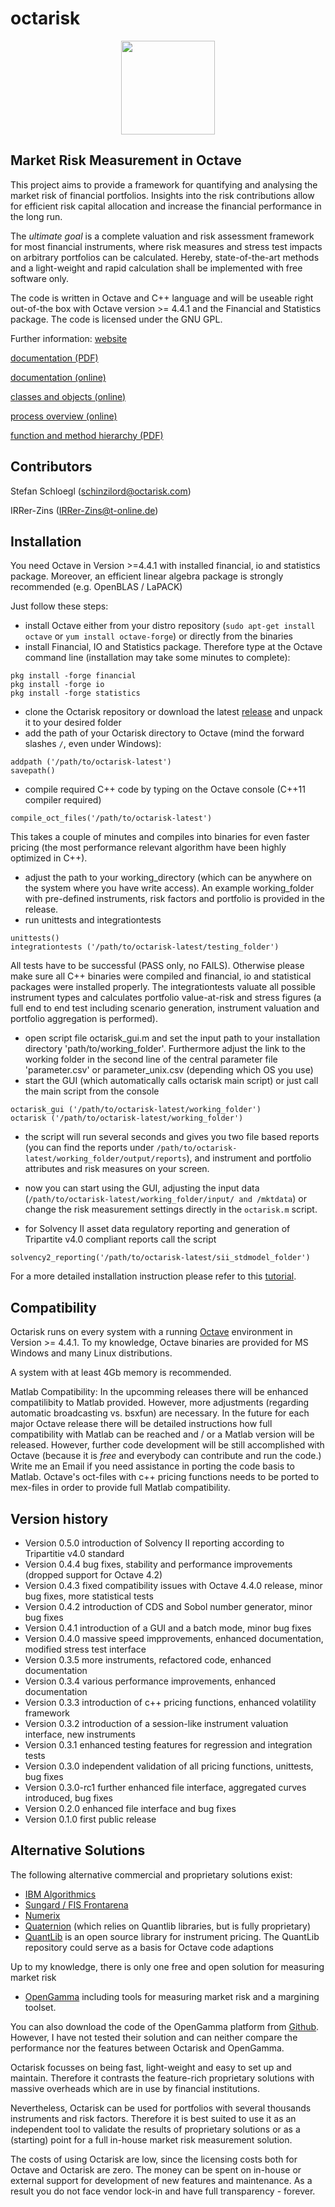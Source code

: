# octarisk
<p align="center">
  <img src="http://www.octarisk.com/images/OCTARISK_logo_standard.svg" width="150" >
</p>

## Market Risk Measurement in Octave

This project aims to provide a framework for quantifying and analysing
the market risk of financial portfolios.
Insights into the risk contributions allow for efficient risk capital
allocation and increase the financial performance in the long run.

The *ultimate goal* is a complete valuation and risk assessment framework for 
most financial instruments, where risk measures
and stress test impacts on arbitrary portfolios can be calculated. Hereby, 
state-of-the-art methods and a light-weight and rapid 
calculation shall be implemented with free software only.

The code is written in Octave and C++ language and will be useable right out-of-the box 
with Octave version >= 4.4.1 and the Financial and Statistics package. The code 
is licensed under the GNU GPL.

Further information:
[website](http://www.octarisk.com)

[documentation (PDF)](http://www.octarisk.com/documentation/doc_octarisk.pdf)

[documentation (online)](http://www.octarisk.com/documentation/index.html)

[classes and objects (online)](http://www.octarisk.com/documentation/Octave-octarisk-Classes.html#Octave-octarisk-Classes)

[process overview (online)](https://www.octarisk.com/documentation/Implementation-concept.html#Process-overview)

[function and method hierarchy (PDF)](https://www.octarisk.com/download/octarisk_dependencies.pdf)

## Contributors
Stefan Schloegl (schinzilord@octarisk.com)

IRRer-Zins (IRRer-Zins@t-online.de)
## Installation

You need Octave in Version >=4.4.1 with installed financial, io and statistics package.
Moreover, an efficient linear algebra package is strongly recommended (e.g. OpenBLAS / LaPACK)

Just follow these steps:
- install Octave either from your distro repository (`sudo apt-get install octave` 
or `yum install octave-forge`) or directly from the binaries
- install Financial, IO and Statistics package. Therefore type at the Octave command line
(installation may take some minutes to complete):

```
pkg install -forge financial
pkg install -forge io
pkg install -forge statistics
```

- clone the Octarisk repository or download the latest 
[release](https://github.com/octarisk/octarisk/releases) and unpack it 
to your desired folder
- add the path of your Octarisk directory to Octave (mind the forward 
slashes `/`, even under Windows):

```
addpath ('/path/to/octarisk-latest')
savepath()
```
- compile required C++ code by typing on the Octave console (C++11 compiler required)
```
compile_oct_files('/path/to/octarisk-latest')
```
This takes a couple of minutes and compiles into binaries for even faster pricing (the most performance relevant algorithm have been highly optimized in C++).
- adjust the path to your working_directory (which can be 
anywhere on the system where you have write access). 
An example working_folder with pre-defined instruments, risk factors and 
portfolio is provided in the release.
- run unittests and integrationtests
```
unittests()
integrationtests ('/path/to/octarisk-latest/testing_folder')
```
All tests have to be successful (PASS only, no FAILS). Otherwise please make sure all C++ binaries were compiled and financial, io and statistical packages were installed properly. The integrationtests valuate all possible instrument types and calculates portfolio value-at-risk and stress figures (a full end to end test including scenario generation, instrument valuation and portfolio aggregation is performed).

- open script file octarisk_gui.m and set the input path to your installation directory 'path/to/working_folder'. Furthermore adjust the link to the working folder in the second line of the central parameter file 'parameter.csv' or parameter_unix.csv (depending which OS you use)
- start the GUI (which automatically calls octarisk main script) or just call the main script from the console


```
octarisk_gui ('/path/to/octarisk-latest/working_folder')
octarisk ('/path/to/octarisk-latest/working_folder')
```

- the script will run several seconds and gives you two file based reports 
(you can find the reports under `/path/to/octarisk-latest/working_folder/output/reports`),
and instrument and portfolio attributes and risk measures on your screen.

- now you can start using the GUI, adjusting the input data (`/path/to/octarisk-latest/working_folder/input/ and /mktdata`) 
or change the risk measurement settings directly in the `octarisk.m` script.

- for Solvency II asset data regulatory reporting and generation of Tripartite v4.0 compliant reports call the script
```
solvency2_reporting('/path/to/octarisk-latest/sii_stdmodel_folder')
```

For a more detailed installation instruction please refer to this 
[tutorial](http://www.octarisk.com/tutorial.html).

## Compatibility

Octarisk runs on every system with a running [Octave](https://www.gnu.org/software/octave/) 
environment in Version >= 4.4.1.
To my knowledge, Octave binaries are provided for MS Windows and many Linux distributions.

A system with at least 4Gb memory is recommended.

Matlab Compatibility:
In the upcomming releases there will be enhanced compatilibity to Matlab provided.
However, more adjustments (regarding automatic broadcasting vs. bsxfun) are necessary. 
In the future for each major Octave release there will be
detailed instructions how full compatibility with Matlab can be reached and / or 
a Matlab version will be released.
However, further code development will be still accomplished with Octave (because 
it is *free* and everybody can contribute and run the code.)
Write me an Email if you need assistance in porting the code basis to Matlab.
Octave's oct-files with c++ pricing functions needs to be ported to mex-files
in order to provide full Matlab compatibility.

## Version history

- Version 0.5.0	  introduction of Solvency II reporting according to Tripartitie v4.0 standard
- Version 0.4.4  bug fixes, stability and performance improvements (dropped support for Octave 4.2)
- Version 0.4.3   fixed compatibility issues with Octave 4.4.0 release, minor bug fixes, more statistical tests
- Version 0.4.2   introduction of CDS and Sobol number generator, minor bug fixes
- Version 0.4.1   introduction of a GUI and a batch mode, minor bug fixes
- Version 0.4.0   massive speed impprovements, enhanced documentation, modified stress test interface
- Version 0.3.5   more instruments, refactored code, enhanced documentation
- Version 0.3.4   various performance improvements, enhanced documentation
- Version 0.3.3   introduction of c++ pricing functions, enhanced volatility framework
- Version 0.3.2   introduction of a session-like instrument valuation interface, new instruments
- Version 0.3.1   enhanced testing features for regression and integration tests 
- Version 0.3.0   independent validation of all pricing functions, unittests, bug fixes
- Version 0.3.0-rc1 further enhanced file interface, aggregated curves introduced, bug fixes
- Version 0.2.0   enhanced file interface and bug fixes
- Version 0.1.0   first public release

## Alternative Solutions

The following alternative commercial and proprietary solutions exist:
- [IBM Algorithmics](http://www-03.ibm.com/software/products/en/algomarkrisk)
- [Sungard / FIS Frontarena](https://www.sungard.com/solutions/trading-network-services/trade-order-management/front-arena/front-arena-position-risk-management)
- [Numerix](http://www.numerix.com/product/market-risk)
- [Quaternion](https://www.quaternion.com/software-solutions/) (which relies on 
Quantlib libraries, but is fully proprietary)
- [QuantLib](http://quantlib.org/index.shtml) is an open source library for 
instrument pricing. The QuantLib repository could serve as a basis for Octave 
code adaptions

Up to my knowledge, there is only one free and open solution for measuring market risk
- [OpenGamma](http://www.opengamma.com/solutions/market-risk) including tools for 
measuring market risk and a margining toolset.

You can also download the code of the OpenGamma platform from 
[Github](https://github.com/OpenGamma/Strata). 
However, I have not tested their solution and can neither compare the performance 
nor the features between Octarisk and OpenGamma.

Octarisk focusses on being fast, light-weight and easy to set up and maintain. 
Therefore it contrasts the feature-rich proprietary solutions with massive overheads 
which are in use by financial institutions.

Nevertheless, Octarisk can be used for portfolios with several thousands instruments 
and risk factors. Therefore it is best suited to use it as an independent
tool to validate the results of proprietary solutions or as a (starting) point for 
a full in-house market risk measurement solution.

The costs of using Octarisk are low, since the licensing costs
both for Octave and Octarisk are zero. The money can be spent on in-house 
or external support for development of new features and maintenance. 
As a result you do not face vendor lock-in and have full transparency - forever.


